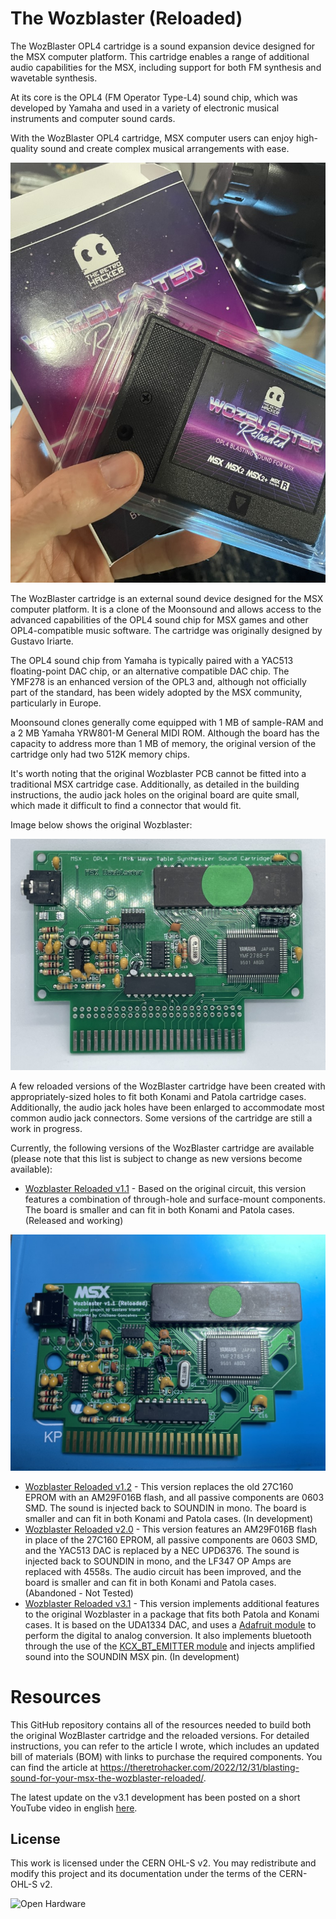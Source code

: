 # The Wozblaster (Reloaded)

The WozBlaster OPL4 cartridge is a sound expansion device designed for the MSX computer platform. This cartridge enables a range of additional audio capabilities for the MSX, including support for both FM synthesis and wavetable synthesis. 

At its core is the OPL4 (FM Operator Type-L4) sound chip, which was developed by Yamaha and used in a variety of electronic musical instruments and computer sound cards. 

With the WozBlaster OPL4 cartridge, MSX computer users can enjoy high-quality sound and create complex musical arrangements with ease.

![The Wozblaster Reloaded Cartridge](images/20230216_121408225_iOS%20(Medium).jpg)

The WozBlaster cartridge is an external sound device designed for the MSX computer platform. It is a clone of the Moonsound and allows access to the advanced capabilities of the OPL4 sound chip for MSX games and other OPL4-compatible music software. The cartridge was originally designed by Gustavo Iriarte.

The OPL4 sound chip from Yamaha is typically paired with a YAC513 floating-point DAC chip, or an alternative compatible DAC chip. The YMF278 is an enhanced version of the OPL3 and, although not officially part of the standard, has been widely adopted by the MSX community, particularly in Europe.

Moonsound clones generally come equipped with 1 MB of sample-RAM and a 2 MB Yamaha YRW801-M General MIDI ROM. Although the board has the capacity to address more than 1 MB of memory, the original version of the cartridge only had two 512K memory chips.

It's worth noting that the original Wozblaster PCB cannot be fitted into a traditional MSX cartridge case. Additionally, as detailed in the building instructions, the audio jack holes on the original board are quite small, which made it difficult to find a connector that would fit.

Image below shows the original Wozblaster:

![The Original Wozblaster Board](images/20230101_212444857_iOS%20(Medium).jpg)

A few reloaded versions of the WozBlaster cartridge have been created with appropriately-sized holes to fit both Konami and Patola cartridge cases. Additionally, the audio jack holes have been enlarged to accommodate most common audio jack connectors. Some versions of the cartridge are still a work in progress.

Currently, the following versions of the WozBlaster cartridge are available (please note that this list is subject to change as new versions become available):

* [Wozblaster Reloaded v1.1](/hardware/reloaded_v1.1) - Based on the original circuit, this version features a combination of through-hole and surface-mount components. The board is smaller and can fit in both Konami and Patola cases. (Released and working)

![The Wozblaster Reloaded PCB](images/20230217_181151865_iOS%20(Medium).jpg)

* [Wozblaster Reloaded v1.2](/hardware/reloaded_v1.2) - This version replaces the old 27C160 EPROM with an AM29F016B flash, and all passive components are 0603 SMD. The sound is injected back to SOUNDIN in mono. The board is smaller and can fit in both Konami and Patola cases. (In development)
* [Wozblaster Reloaded v2.0](/hardware/reloaded_v2) - This version features an AM29F016B flash in place of the 27C160 EPROM, all passive components are 0603 SMD, and the YAC513 DAC is replaced by a NEC UPD6376. The sound is injected back to SOUNDIN in mono, and the LF347 OP Amps are replaced with 4558s. The audio circuit has been improved, and the board is smaller and can fit in both Konami and Patola cases. (Abandoned - Not Tested)
* [Wozblaster Reloaded v3.1](/hardware/reloaded_v3.1/) - This version implements additional features to the original Wozblaster in a package that fits both Patola and Konami cases. It is based on the UDA1334 DAC, and uses a [Adafruit module](https://github.com/adafruit/Adafruit-UDA1334A-I2S-Stereo-DAC-PCB) to perform the digital to analog conversion. It also implements bluetooth through the use of the [KCX_BT_EMITTER module](https://s.click.aliexpress.com/e/_DDTCRnJ) and injects amplified sound into the SOUNDIN MSX pin. (In development)

# Resources

This GitHub repository contains all of the resources needed to build both the original WozBlaster cartridge and the reloaded versions. For detailed instructions, you can refer to the article I wrote, which includes an updated bill of materials (BOM) with links to purchase the required components. You can find the article at https://theretrohacker.com/2022/12/31/blasting-sound-for-your-msx-the-wozblaster-reloaded/.

The latest update on the v3.1 development has been posted on a short YouTube video in english [here](https://youtu.be/J95RrFSF2NM). 

## License 

This work is licensed under the CERN OHL-S v2. You may redistribute and modify this project and its documentation under the terms of the CERN-OHL-S v2.

![Open Hardware](https://raw.githubusercontent.com/cristianoag/trh9000/main/Images/1024px-Open-source-hardware-logo.svg.png)